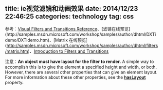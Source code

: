 title: ie视觉滤镜和动画效果
date: 2014/12/23 22:46:25
categories: technology
tag: css
---

参考：[Visual Filters and Transitions Reference](http://msdn.microsoft.com/en-us/library/ie/ms532853(v=vs.85).aspx)、[滤镜在线预览](http://samples.msdn.microsoft.com/workshop/samples/author/dhtml/DXTidemo/DXTidemo.htm)、[Matrix 在线预览](http://samples.msdn.microsoft.com/workshop/samples/author/dhtml/filters/matrix.htm)、[Introduction to Filters and Transitions](http://msdn.microsoft.com/en-us/library/ie/ms533035(v=vs.85).aspx)

注意：**An object must have layout for the filter to render.** A simple way to accomplish this is to give the element a specified height and width, or both. However, there are several other properties that can give an element layout. For more information about these other properties, see the **[hasLayout](http://msdn.microsoft.com/en-us/library/ie/ms530764(v=vs.85).aspx)** property.